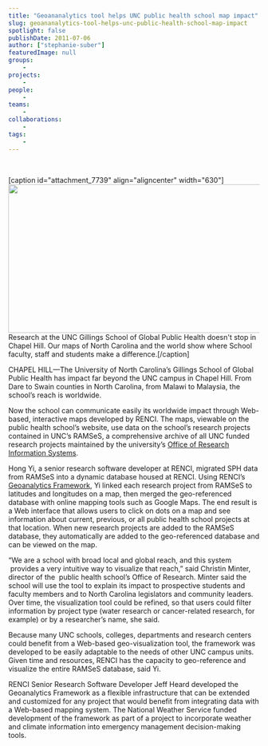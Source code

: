 ```yaml
---
title: "Geoananalytics tool helps UNC public health school map impact"
slug: geoananalytics-tool-helps-unc-public-health-school-map-impact
spotlight: false
publishDate: 2011-07-06
author: ["stephanie-suber"]
featuredImage: null
groups:
    - 
projects:
    - 
people:
    - 
teams: 
    - 
collaborations:
    - 
tags:
    -
---
```


&nbsp;

[caption id="attachment_7739" align="aligncenter" width="630"]<a href="https://www.renci.org/wp-content/uploads/2011/07/Screen-shot-2011-07-06-at-4.16.55-PM.png"><img class="wp-image-7739 size-full" title="UNC Gillings School of Global Public Health map" src="https://www.renci.org/wp-content/uploads/2011/07/Screen-shot-2011-07-06-at-4.16.55-PM.png" alt="" width="630" height="298" /></a> Research at the UNC Gillings School of Global Public Health doesn't stop in Chapel Hill. Our maps of North Carolina and the world show where School faculty, staff and students make a difference.[/caption]

CHAPEL HILL—The University of North Carolina’s Gillings School of Global Public Health has impact far beyond the UNC campus in Chapel Hill. From Dare to Swain counties in North Carolina, from Malawi to Malaysia, the school’s reach is worldwide.

<!--more-->

Now the school can communicate easily its worldwide impact through Web-based, interactive maps developed by RENCI. The maps, viewable on the public health school’s website, use data on the school’s research projects contained in UNC’s RAMSeS, a comprehensive archive of all UNC funded research projects maintained by the university’s <a href="http://research.unc.edu/offices/research-info-systems/index.htm" target="_blank">Office of Research Information Systems</a>.

Hong Yi, a senior research software developer at RENCI, migrated SPH data from RAMSeS into a dynamic database housed at RENCI. Using RENCI’s <a href="../focus-areas/visualization/geoanalytics-framework" target="_blank">Geoanalytics Framework,</a> Yi linked each research project from RAMSeS to latitudes and longitudes on a map, then merged the geo-referenced database with online mapping tools such as Google Maps. The end result is a Web interface that allows users to click on dots on a map and see information about current, previous, or all public health school projects at that location. When new research projects are added to the RAMSeS database, they automatically are added to the geo-referenced database and can be viewed on the map.

“We are a school with broad local and global reach, and this system  provides a very intuitive way to visualize that reach,” said Christin Minter, director of the  public health school’s Office of Research. Minter said the school will use the tool to explain its impact to prospective students and faculty members and to North Carolina legislators and community leaders. Over time, the visualization tool could be refined, so that users could filter information by project type (water research or cancer-related research, for example) or by a researcher’s name, she said.

Because many UNC schools, colleges, departments and research centers could benefit from a Web-based geo-visualization tool, the framework was developed to be easily adaptable to the needs of other UNC campus units. Given time and resources, RENCI has the capacity to geo-reference and visualize the entire RAMSeS database, said Yi.

RENCI Senior Research Software Developer Jeff Heard developed the Geoanalytics Framework as a flexible infrastructure that can be extended and customized for any project that would benefit from integrating data with a Web-based mapping system. The National Weather Service funded development of the framework as part of a project to incorporate weather and climate information into emergency management decision-making tools.

<!-- old tags: ["Geoanalytics","Gillings School of Global Public Health","visualization"] -->
